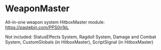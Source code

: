 # WeaponMaster
All-in-one weapon system
HitboxMaster module: https://pastebin.com/PPS0n1kL

Not included: StatusEffects System, Ragdoll System, Damage and Combat System, CustomGlobals (in HitboxMaster), ScriptSignal (in HitboxMaster)
